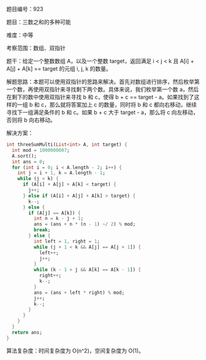 题目编号：923

题目：三数之和的多种可能

难度：中等

考察范围：数组、双指针

题干：给定一个整数数组 A，以及一个整数 target，返回满足 i < j < k 且 A[i] + A[j] + A[k] == target 的元组 i, j, k 的数量。

解题思路：本题可以使用双指针的思路来解决。首先对数组进行排序，然后枚举第一个数，再使用双指针来寻找剩下两个数。具体来说，我们枚举第一个数 a，然后在剩下的数中使用双指针来寻找 b 和 c，使得 b + c == target - a。如果找到了这样的一组 b 和 c，那么就将答案加上 c 的数量，同时将 b 和 c 都向右移动，继续寻找下一组满足条件的 b 和 c。如果 b + c 大于 target - a，那么将 c 向左移动，否则将 b 向右移动。

解决方案：

```dart
int threeSumMulti(List<int> A, int target) {
  int mod = 1000000007;
  A.sort();
  int ans = 0;
  for (int i = 0; i < A.length - 2; i++) {
    int j = i + 1, k = A.length - 1;
    while (j < k) {
      if (A[i] + A[j] + A[k] < target) {
        j++;
      } else if (A[i] + A[j] + A[k] > target) {
        k--;
      } else {
        if (A[j] == A[k]) {
          int n = k - j + 1;
          ans = (ans + n * (n - 1) ~/ 2) % mod;
          break;
        } else {
          int left = 1, right = 1;
          while (j + 1 < k && A[j] == A[j + 1]) {
            left++;
            j++;
          }
          while (k - 1 > j && A[k] == A[k - 1]) {
            right++;
            k--;
          }
          ans = (ans + left * right) % mod;
          j++;
          k--;
        }
      }
    }
  }
  return ans;
}
```

算法复杂度：时间复杂度为 O(n^2)，空间复杂度为 O(1)。